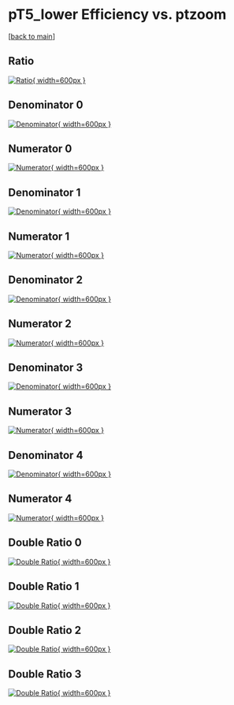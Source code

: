 # pT5_lower Efficiency vs. ptzoom

[[back to main](./)]



## Ratio

[![Ratio](../mtv/var/pT5_lower_vtr_211_-1_eff_ptzoom.png){ width=600px }](../mtv/var/pT5_lower_vtr_211_-1_eff_ptzoom.pdf)

## Denominator 0

[![Denominator](../mtv/den/pT5_lower_vtr_211_-1_eff_ptzoom_den0.png){ width=600px }](../mtv/den/pT5_lower_vtr_211_-1_eff_ptzoom_den0.pdf)

## Numerator 0

[![Numerator](../mtv/num/pT5_lower_vtr_211_-1_eff_ptzoom_num0.png){ width=600px }](../mtv/num/pT5_lower_vtr_211_-1_eff_ptzoom_num0.pdf)

## Denominator 1

[![Denominator](../mtv/den/pT5_lower_vtr_211_-1_eff_ptzoom_den1.png){ width=600px }](../mtv/den/pT5_lower_vtr_211_-1_eff_ptzoom_den1.pdf)

## Numerator 1

[![Numerator](../mtv/num/pT5_lower_vtr_211_-1_eff_ptzoom_num1.png){ width=600px }](../mtv/num/pT5_lower_vtr_211_-1_eff_ptzoom_num1.pdf)

## Denominator 2

[![Denominator](../mtv/den/pT5_lower_vtr_211_-1_eff_ptzoom_den2.png){ width=600px }](../mtv/den/pT5_lower_vtr_211_-1_eff_ptzoom_den2.pdf)

## Numerator 2

[![Numerator](../mtv/num/pT5_lower_vtr_211_-1_eff_ptzoom_num2.png){ width=600px }](../mtv/num/pT5_lower_vtr_211_-1_eff_ptzoom_num2.pdf)

## Denominator 3

[![Denominator](../mtv/den/pT5_lower_vtr_211_-1_eff_ptzoom_den3.png){ width=600px }](../mtv/den/pT5_lower_vtr_211_-1_eff_ptzoom_den3.pdf)

## Numerator 3

[![Numerator](../mtv/num/pT5_lower_vtr_211_-1_eff_ptzoom_num3.png){ width=600px }](../mtv/num/pT5_lower_vtr_211_-1_eff_ptzoom_num3.pdf)

## Denominator 4

[![Denominator](../mtv/den/pT5_lower_vtr_211_-1_eff_ptzoom_den4.png){ width=600px }](../mtv/den/pT5_lower_vtr_211_-1_eff_ptzoom_den4.pdf)

## Numerator 4

[![Numerator](../mtv/num/pT5_lower_vtr_211_-1_eff_ptzoom_num4.png){ width=600px }](../mtv/num/pT5_lower_vtr_211_-1_eff_ptzoom_num4.pdf)

## Double Ratio 0

[![Double Ratio](../mtv/ratio/pT5_lower_vtr_211_-1_eff_ptzoom_ratio0.png){ width=600px }](../mtv/ratio/pT5_lower_vtr_211_-1_eff_ptzoom_ratio0.pdf)

## Double Ratio 1

[![Double Ratio](../mtv/ratio/pT5_lower_vtr_211_-1_eff_ptzoom_ratio1.png){ width=600px }](../mtv/ratio/pT5_lower_vtr_211_-1_eff_ptzoom_ratio1.pdf)

## Double Ratio 2

[![Double Ratio](../mtv/ratio/pT5_lower_vtr_211_-1_eff_ptzoom_ratio2.png){ width=600px }](../mtv/ratio/pT5_lower_vtr_211_-1_eff_ptzoom_ratio2.pdf)

## Double Ratio 3

[![Double Ratio](../mtv/ratio/pT5_lower_vtr_211_-1_eff_ptzoom_ratio3.png){ width=600px }](../mtv/ratio/pT5_lower_vtr_211_-1_eff_ptzoom_ratio3.pdf)

